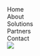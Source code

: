 <!doctype html>
<html lang="en">
<head>
	<meta charset="utf-8" />
	<meta name="viewport" content="width=device-width, initial-scale=1" />
	<link rel="stylesheet" href="Flexible Grid Layout.css">
	<title>The Website Depot</title>
</head>
<body>
	<div class="menubar">
		<div class="button">
			Home
	    </div>
		<div class="button">
			About 
		</div>
		<div class="button">
			Solutions
		</div>
		<div class="button">
			Partners
		</div>
		<div class="button">
			Contact 
		</div>
	</div>
	<img src="C:/Users/Great/Desktop/Images/monitor-1356061_1280.jpg" />	
</body>
</html>

